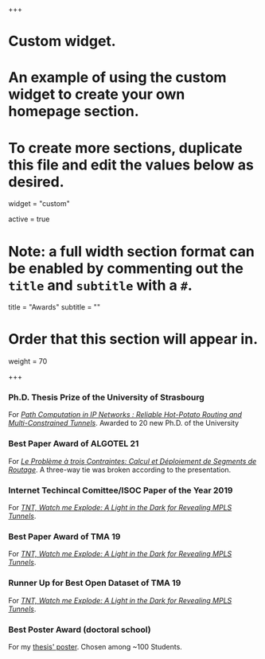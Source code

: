 +++
# Custom widget.
# An example of using the custom widget to create your own homepage section.
# To create more sections, duplicate this file and edit the values below as desired.
widget = "custom"

active = true

# Note: a full width section format can be enabled by commenting out the `title` and `subtitle` with a `#`.
title = "Awards"
subtitle = ""

# Order that this section will appear in.
weight = 70

+++

### __Ph.D. Thesis Prize of the University of Strasbourg__

For *[Path Computation in IP Networks : Reliable Hot-Potato Routing and Multi-Constrained Tunnels]()*.
Awarded to 20 new Ph.D. of the University


### __Best Paper Award of ALGOTEL 21__

For *[Le Problème à trois Contraintes: Calcul et Déploiement de Segments de Routage]()*.
A three-way tie was broken according to the presentation.



### __Internet Techincal Comittee/ISOC Paper of the Year 2019__
For *[TNT, Watch me Explode: A Light in the Dark for Revealing MPLS Tunnels]()*.


### __Best Paper Award of TMA 19__
For *[TNT, Watch me Explode: A Light in the Dark for Revealing MPLS Tunnels]()*.


### __Runner Up for Best Open Dataset of TMA 19__
For *[TNT, Watch me Explode: A Light in the Dark for Revealing MPLS Tunnels]()*.

### __Best Poster Award (doctoral school)__
For my [thesis' poster](). Chosen among ~100 Students.
